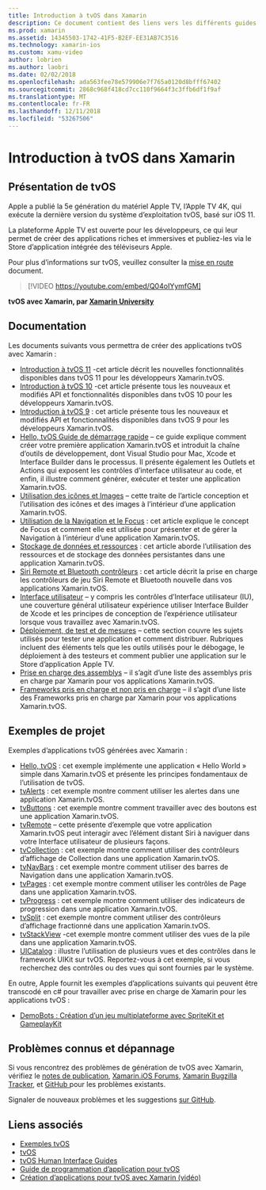```yaml
---
title: Introduction à tvOS dans Xamarin
description: Ce document contient des liens vers les différents guides et des exemples qui montrent comment créer des applications tvOS avec Xamarin. Les guides de parler de diverses fonctionnalités telles que le développement de l’interface utilisateur, le stockage de données, icônes et bien plus encore.
ms.prod: xamarin
ms.assetid: 14345503-1742-41F5-B2EF-EE31AB7C3516
ms.technology: xamarin-ios
ms.custom: xamu-video
author: lobrien
ms.author: laobri
ms.date: 02/02/2018
ms.openlocfilehash: ada563fee78e579906e7f765a0120d8bfff67402
ms.sourcegitcommit: 2868c968f418cd7cc110f9664f3c3ffb6df1f9af
ms.translationtype: MT
ms.contentlocale: fr-FR
ms.lasthandoff: 12/11/2018
ms.locfileid: "53267506"
---
```

# <a name="introduction-to-tvos-in-xamarin"></a>Introduction à tvOS dans Xamarin

## <a name="introducing-tvos"></a>Présentation de tvOS

Apple a publié la 5e génération du matériel Apple TV, l’Apple TV 4K, qui exécute la dernière version du système d’exploitation tvOS, basé sur iOS 11.

La plateforme Apple TV est ouverte pour les développeurs, ce qui leur permet de créer des applications riches et immersives et publiez-les via le Store d’application intégrée des téléviseurs Apple.

Pour plus d’informations sur tvOS, veuillez consulter la [mise en route](~/ios/tvos/get-started/index.md) document.

> [!VIDEO https://youtube.com/embed/Q04oIYymfGM]

**tvOS avec Xamarin, par [Xamarin University](https://university.xamarin.com/)**

## <a name="documentation"></a>Documentation

Les documents suivants vous permettra de créer des applications tvOS avec Xamarin :

- [Introduction à tvOS 11](~/ios/tvos/platform/introduction-to-tvos11.md) -cet article décrit les nouvelles fonctionnalités disponibles dans tvOS 11 pour les développeurs Xamarin.tvOS.
- [Introduction à tvOS 10](~/ios/tvos/platform/introduction-to-tvos10/index.md) -cet article présente tous les nouveaux et modifiés API et fonctionnalités disponibles dans tvOS 10 pour les développeurs Xamarin.tvOS.
- [Introduction à tvOS 9](~/ios/tvos/platform/tvos9.md) : cet article présente tous les nouveaux et modifiés API et fonctionnalités disponibles dans tvOS 9 pour les développeurs Xamarin.tvOS. 
- [Hello, tvOS Guide de démarrage rapide](~/ios/tvos/get-started/hello-tvos.md) – ce guide explique comment créer votre première application Xamarin.tvOS et introduit la chaîne d’outils de développement, dont Visual Studio pour Mac, Xcode et Interface Builder dans le processus. Il présente également les Outlets et Actions qui exposent les contrôles d’interface utilisateur au code, et enfin, il illustre comment générer, exécuter et tester une application Xamarin.tvOS.
- [Utilisation des icônes et Images](~/ios/tvos/app-fundamentals/icons-images.md) – cette traite de l’article conception et l’utilisation des icônes et des images à l’intérieur d’une application Xamarin.tvOS.
- [Utilisation de la Navigation et le Focus](~/ios/tvos/app-fundamentals/navigation-focus.md) : cet article explique le concept de Focus et comment elle est utilisée pour présenter et de gérer la Navigation à l’intérieur d’une application Xamarin.tvOS.
- [Stockage de données et ressources](~/ios/tvos/app-fundamentals/resources-data-storage.md) : cet article aborde l’utilisation des ressources et de stockage des données persistantes dans une application Xamarin.tvOS.
- [Siri Remote et Bluetooth contrôleurs](~/ios/tvos/platform/remote-bluetooth.md) : cet article décrit la prise en charge les contrôleurs de jeu Siri Remote et Bluetooth nouvelle dans vos applications Xamarin.tvOS.
- [Interface utilisateur](~/ios/tvos/user-interface/index.md) – y compris les contrôles d’Interface utilisateur (IU), une couverture général utilisateur expérience utiliser Interface Builder de Xcode et les principes de conception de l’expérience utilisateur lorsque vous travaillez avec Xamarin.tvOS.
- [Déploiement, de test et de mesures](~/ios/tvos/deploy-test/index.md) – cette section couvre les sujets utilisés pour tester une application et comment distribuer. Rubriques incluent des éléments tels que les outils utilisés pour le débogage, le déploiement à des testeurs et comment publier une application sur le Store d’application Apple TV.
- [Prise en charge des assemblys](~/ios/tvos/internals/assemblies.md) – il s’agit d’une liste des assemblys pris en charge par Xamarin pour vos applications Xamarin.tvOS.
- [Frameworks pris en charge et non pris en charge](~/ios/tvos/internals/frameworks.md) – il s’agit d’une liste des Frameworks pris en charge par Xamarin pour vos applications Xamarin.tvOS.

## <a name="sample-projects"></a>Exemples de projet

Exemples d’applications tvOS générées avec Xamarin :

- [Hello, tvOS](https://developer.xamarin.com/samples/monotouch/tvos/Hello-tvOS/) : cet exemple implémente une application « Hello World » simple dans Xamarin.tvOS et présente les principes fondamentaux de l’utilisation de tvOS.
- [tvAlerts](https://developer.xamarin.com/samples/monotouch/tvos/tvAlerts/) : cet exemple montre comment utiliser les alertes dans une application Xamarin.tvOS.
- [tvButtons](https://developer.xamarin.com/samples/monotouch/tvos/tvButtons/) : cet exemple montre comment travailler avec des boutons est une application Xamarin.tvOS.
- [tvRemote](https://developer.xamarin.com/samples/monotouch/tvos/tvRemote/) – cette présente d’exemple que votre application Xamarin.tvOS peut interagir avec l’élément distant Siri à naviguer dans votre Interface utilisateur de plusieurs façons.
- [tvCollection](https://developer.xamarin.com/samples/monotouch/tvos/tvCollection/) : cet exemple montre comment utiliser des contrôleurs d’affichage de Collection dans une application Xamarin.tvOS.
- [tvNavBars](https://developer.xamarin.com/samples/monotouch/tvos/tvNavBars/) : cet exemple montre comment utiliser des barres de Navigation dans une application Xamarin.tvOS.
- [tvPages](https://developer.xamarin.com/samples/monotouch/tvos/tvPages/) : cet exemple montre comment utiliser les contrôles de Page dans une application Xamarin.tvOS.
- [tvProgress](https://developer.xamarin.com/samples/monotouch/tvos/tvProgress/) : cet exemple montre comment utiliser des indicateurs de progression dans une application Xamarin.tvOS.
- [tvSplit](https://developer.xamarin.com/samples/monotouch/tvos/tvSplit/) : cet exemple montre comment utiliser des contrôleurs d’affichage fractionné dans une application Xamarin.tvOS.
- [tvStackView](https://developer.xamarin.com/samples/monotouch/tvos/tvStackView/) -cet exemple montre comment utiliser des vues de la pile dans une application Xamarin.tvOS.
- [UICatalog](https://developer.xamarin.com/samples/monotouch/tvos/UICatalog/) : illustre l’utilisation de plusieurs vues et des contrôles dans le framework UIKit sur tvOS. Reportez-vous à cet exemple, si vous recherchez des contrôles ou des vues qui sont fournies par le système.

En outre, Apple fournit les exemples d’applications suivants qui peuvent être transcodé en c# pour travailler avec prise en charge de Xamarin pour les applications tvOS :

- [DemoBots : Création d’un jeu multiplateforme avec SpriteKit et GameplayKit](https://developer.apple.com/library/prerelease/tvos/samplecode/DemoBots/)

## <a name="known-issues-and-troubleshooting"></a>Problèmes connus et dépannage

Si vous rencontrez des problèmes de génération de tvOS avec Xamarin, vérifiez le [notes de publication](https://docs.microsoft.com/xamarin/ios/release-notes/), [Xamarin.iOS Forums](https://forums.xamarin.com/categories/ios), [Xamarin Bugzilla Tracker](https://bugzilla.xamarin.com/query.cgi?product=iOS), et [GitHub ](https://github.com/xamarin/xamarin-macios/issues) pour les problèmes existants.

Signaler de nouveaux problèmes et les suggestions [sur GitHub](https://github.com/xamarin/xamarin-macios/issues).


## <a name="related-links"></a>Liens associés

- [Exemples tvOS](https://developer.xamarin.com/samples/tvos/all/)
- [tvOS](https://developer.apple.com/tvos/)
- [tvOS Human Interface Guides](https://developer.apple.com/tvos/human-interface-guidelines/)
- [Guide de programmation d’application pour tvOS](https://developer.apple.com/library/prerelease/tvos/documentation/General/Conceptual/AppleTV_PG/)
- [Création d’applications pour tvOS avec Xamarin (vidéo)](https://university.xamarin.com/lightninglectures/tvos-with-xamarin)
